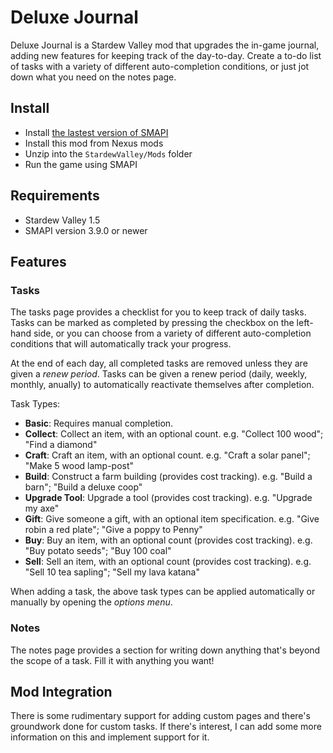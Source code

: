 # Deluxe Journal
Deluxe Journal is a Stardew Valley mod that upgrades the in-game journal, adding new features for
keeping track of the day-to-day. Create a to-do list of tasks with a variety of different
auto-completion conditions, or just jot down what you need on the notes page.

## Install
- Install [the lastest version of SMAPI](https://smapi.io)
- Install this mod from Nexus mods
- Unzip into the `StardewValley/Mods` folder
- Run the game using SMAPI

## Requirements
- Stardew Valley 1.5
- SMAPI version 3.9.0 or newer

## Features

### Tasks
The tasks page provides a checklist for you to keep track of daily tasks. Tasks can be marked as
completed by pressing the checkbox on the left-hand side, or you can choose from a variety of
different auto-completion conditions that will automatically track your progress.

At the end of each day, all completed tasks are removed unless they are given a *renew period*.
Tasks can be given a renew period (daily, weekly, monthly, anually) to automatically reactivate
themselves after completion.

Task Types:
- **Basic**: Requires manual completion.
- **Collect**: Collect an item, with an optional count. e.g. "Collect 100 wood"; "Find a diamond"
- **Craft**: Craft an item, with an optional count. e.g. "Craft a solar panel"; "Make 5 wood lamp-post"
- **Build**: Construct a farm building (provides cost tracking). e.g. "Build a barn"; "Build a deluxe coop"
- **Upgrade Tool**: Upgrade a tool (provides cost tracking). e.g. "Upgrade my axe"
- **Gift**: Give someone a gift, with an optional item specification. e.g. "Give robin a red plate"; "Give a poppy to Penny"
- **Buy**: Buy an item, with an optional count (provides cost tracking). e.g. "Buy potato seeds"; "Buy 100 coal"
- **Sell**: Sell an item, with an optional count (provides cost tracking). e.g. "Sell 10 tea sapling"; "Sell my lava katana"

When adding a task, the above task types can be applied automatically or manually by opening the *options menu*.

### Notes
The notes page provides a section for writing down anything that's beyond the scope of a task.
Fill it with anything you want!

## Mod Integration
There is some rudimentary support for adding custom pages and there's groundwork done for custom tasks.
If there's interest, I can add some more information on this and implement support for it.
